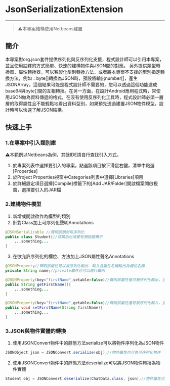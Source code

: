 # JsonSerializationExtension
---
> :warning:本專案結構使用Netbeans建置

## 簡介
本專案對org.json套件提供序列化與反序列化支援，程式設計師可以引用本專案，並且使用註釋的方式簡單、快速的建構物件與JSON間的對應。
另外提供類型轉換器、屬性轉換器，可以客製化型別轉換方法，或者將本專案不支援的型別指定轉換方法，例如：byte[]轉換為JSON時，預設將輸出number[]，產生JSONArray，這個結果可能是程式設計師不需要的，您可以透過這個功能達成base64與byte[]間的互相轉換。在另一方面，在設計Android應用程式時，常使用JSON做為資料傳遞的格式，在沒有使用反序列化工具時，程式設計師必須一層層的取得屬性且不能輕鬆地看出資料型別，如果預先透過建置JSON物件模型，設計時可以快速了解JSON結構。

## 快速上手
### 1.在專案中引入類別庫
:warning:本範例以Netbeans為例，其餘IDE請自行查找引入方式。

1. 於專案列表中選擇要引入的專案，點選該項目按下滑鼠右鍵，清單中點選[Properties]
2. 於Project Properties視窗中Categories列表中選擇[Libraries]項目
3. 於詳細設定項目選擇[Compile]標籤下的[Add JAR/Folder]開啟檔案開啟視窗，選擇要引入的JAR檔

### 2.建構物件模型
1. 新增或開啟欲作為模型的類別
2. 針對Class加上可序列化聲明Annotations
```java
@JSONSerializable //聲明該類別可序列化
public class Student{//該類別必須要有預設建構子
    ...something...
}
```
3. 在欲允許序列化的欄位、方法加上JSON屬性聲名Annotations
```java
@JSONProperty//聲明該屬性可以被序列化輸出、輸入且屬性名稱輸出為欄位名稱
private String name;//private屬性也可以進行聲明

@JSONProperty(key="firstName",setable=false)//聲明該屬性僅可被序列化輸出，且重定義輸出屬性名稱為firstName
public String getFirstName(){
    ...something...
}

@JSONProperty(key="firstName",getable=false)//聲明該屬性僅可被序列化輸入，且重定義輸入來源屬性名稱為firstName
public void setFirstName(String firstName){
    ...something...
}
```
### 3.JSON與物件實體的轉換
1. 使用JSONConvert物件中的靜態方法serialize可以將物件序列化為JSON物件
```java
JSONObject json = JSONConvert.serialize(obj);//物件屬性也可為可序列化物件
```
2. 使用JSONConvert物件中的靜態方法deserialize可以將JSON物件轉換為物件實體
```java
Student obj = JSONConvert.deserialize(ChatData.class, json);//物件屬性也可為可序列化物件
```
